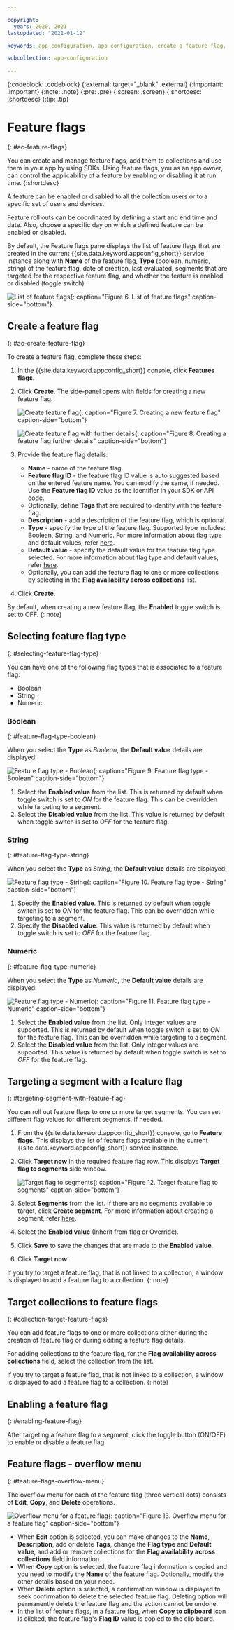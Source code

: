 ```yaml
---

copyright:
  years: 2020, 2021
lastupdated: "2021-01-12"

keywords: app-configuration, app configuration, create a feature flag, feature flags

subcollection: app-configuration

---
```


{:codeblock: .codeblock}
{:external: target="_blank" .external}
{:important: .important}
{:note: .note}
{:pre: .pre}
{:screen: .screen}
{:shortdesc: .shortdesc}
{:tip: .tip}

# Feature flags
{: #ac-feature-flags}

You can create and manage feature flags, add them to collections and use them in your app by using SDKs. Using feature flags, you as an app owner, can control the applicability of a feature by enabling or disabling it at run time.
{:shortdesc}

A feature can be enabled or disabled to all the collection users or to a specific set of users and devices. 

Feature roll outs can be coordinated by defining a start and end time and date. Also, choose a specific day on which a defined feature can be enabled or disabled.

By default, the Feature flags pane displays the list of feature flags that are created in the current {{site.data.keyword.appconfig_short}} service instance along with **Name** of the feature flag, **Type** (boolean, numeric, string) of the feature flag, date of creation, last evaluated, segments that are targeted for the respective feature flag, and whether the feature is enabled or disabled (toggle switch).

![List of feature flags](images/ac-list-feature-flag.png "List of feature flags"){: caption="Figure 6. List of feature flags" caption-side="bottom"}

## Create a feature flag
{: #ac-create-feature-flag}

To create a feature flag, complete these steps:

1. In the {{site.data.keyword.appconfig_short}} console, click **Features flags**. 
1. Click **Create**. The side-panel opens with fields for creating a new feature flag.

   ![Create feature flag](images/ac-create-feature-flag.png "Creating feature flag"){: caption="Figure 7. Creating a new feature flag" caption-side="bottom"}

   ![Create feature flag with further details](images/ac-create-feature-flag1.png "Creating feature flag further details"){: caption="Figure 8. Creating a feature flag further details" caption-side="bottom"}

1. Provide the feature flag details: 
   - **Name** - name of the feature flag. 
   - **Feature flag ID** - the feature flag ID value is auto suggested based on the entered feature name. You can modify the same, if needed. Use the **Feature flag ID** value as the identifier in your SDK or API code.
   - Optionally, define **Tags** that are required to identify with the feature flag.
   - **Description** - add a description of the feature flag, which is optional.
   - **Type** - specify the type of the feature flag. Supported type includes: Boolean, String, and Numeric. For more information about flag type and default values, refer [here](#selecting-feature-flag-type).
   - **Default value** - specify the default value for the feature flag type selected. For more information about flag type and default values, refer [here](#selecting-feature-flag-type).
   - Optionally, you can add the feature flag to one or more collections by selecting in the **Flag availability across collections** list.
1. Click **Create**.

By default, when creating a new feature flag, the **Enabled** toggle switch is set to OFF.
{: note} 

## Selecting feature flag type
{: #selecting-feature-flag-type}

You can have one of the following flag types that is associated to a feature flag:
- Boolean
- String
- Numeric

### Boolean
{: #feature-flag-type-boolean}

When you select the **Type** as *Boolean*, the **Default value** details are displayed:

![Feature flag type - Boolean](images/ac-feature-flag-boolean.png "Selecting feature flag type as boolean"){: caption="Figure 9. Feature flag type - Boolean" caption-side="bottom"}

1. Select the **Enabled value** from the list. This is returned by default when toggle switch is set to *ON* for the feature flag. This can be overridden while targeting to a segment.
1. Select the **Disabled value** from the list. This value is returned by default when toggle switch is set to *OFF* for the feature flag.

### String
{: #feature-flag-type-string}

When you select the **Type** as *String*, the **Default value** details are displayed:

![Feature flag type - String](images/ac-feature-flag-string.png "Selecting feature flag type as string"){: caption="Figure 10. Feature flag type - String" caption-side="bottom"}

1. Specify the **Enabled value**. This is returned by default when toggle switch is set to *ON* for the feature flag. This can be overridden while targeting to a segment.
1. Specify the **Disabled value**. This value is returned by default when toggle switch is set to *OFF* for the feature flag.

### Numeric
{: #feature-flag-type-numeric}

When you select the **Type** as *Numeric*, the **Default value** details are displayed:

![Feature flag type - Numeric](images/ac-feature-flag-numeric.png "Selecting feature flag type as numeric"){: caption="Figure 11. Feature flag type - Numeric" caption-side="bottom"}

1. Select the **Enabled value** from the list. Only integer values are supported. This is returned by default when toggle switch is set to *ON* for the feature flag. This can be overridden while targeting to a segment.
1. Select the **Disabled value** from the list. Only integer values are supported. This value is returned by default when toggle switch is set to *OFF* for the feature flag.

## Targeting a segment with a feature flag
{: #targeting-segment-with-feature-flag}

You can roll out feature flags to one or more target segments. You can set different flag values for different segments, if needed.

1. From the {{site.data.keyword.appconfig_short}} console, go to **Feature flags**. This displays the list of feature flags available in the current {{site.data.keyword.appconfig_short}} service instance.
1. Click **Target now** in the required feature flag row. This displays **Target flag to segments** side window.

   ![Target flag to segments](images/ac-feature-flag-to-segments.png "Target flag to segments"){: caption="Figure 12. Target feature flag to segments" caption-side="bottom"}

1. Select **Segments** from the list. If there are no segments available to target, click **Create segment**. For more information about creating a segment, refer [here](/docs/app-configuration?topic=app-configuration-ac-segments#ac-create-segment).
1. Select the **Enabled value** (Inherit from flag or Override).
1. Click **Save** to save the changes that are made to the **Enabled value**.
1. Click **Target now**.

If you try to target a feature flag, that is not linked to a collection, a window is displayed to add a feature flag to a collection.
{: note}

## Target collections to feature flags
{: #collection-target-feature-flags}

You can add feature flags to one or more collections either during the creation of feature flag or during editing a feature flag details.

For adding collections to the feature flag, for the **Flag availability across collections** field, select the collection from the list.

If you try to target a feature flag, that is not linked to a collection, a window is displayed to add a feature flag to a collection.
{: note}

## Enabling a feature flag
{: #enabling-feature-flag}

After targeting a feature flag to a segment, click the toggle button (ON/OFF) to enable or disable a feature flag.

## Feature flags - overflow menu
{: #feature-flags-overflow-menu}

The overflow menu for each of the feature flag (three vertical dots) consists of **Edit**, **Copy**, and **Delete** operations.

![Overflow menu for a feature flag](images/ac-feature-flag-overflow-menu.png "Overflow menu for a feature flag"){: caption="Figure 13. Overflow menu for a feature flag" caption-side="bottom"}

* When **Edit** option is selected, you can make changes to the **Name**, **Description**, add or delete **Tags**, change the **Flag type** and **Default value**, and add or remove collections for the **Flag availability across collections** field information.
* When **Copy** option is selected, the feature flag information is copied and you need to modify the **Name** of the feature flag. Optionally, modify the other details based on your need.
* When **Delete** option is selected, a confirmation window is displayed to seek confirmation to delete the selected feature flag. Deleting option will permanently delete the feature flag and the action cannot be undone.
* In the list of feature flags, in a feature flag, when **Copy to clipboard** icon is clicked, the feature flag's **Flag ID** value is copied to the clip board.

